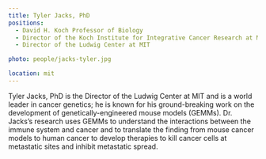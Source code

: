 ```yaml
---
title: Tyler Jacks, PhD 
positions: 
  - David H. Koch Professor of Biology
  - Director of the Koch Institute for Integrative Cancer Research at MIT
  - Director of the Ludwig Center at MIT

photo: people/jacks-tyler.jpg

location: mit
---
```


Tyler Jacks, PhD is the Director of the Ludwig Center at MIT and is a world leader in cancer genetics; he is known for his ground-breaking work on the development of genetically-engineered mouse models (GEMMs). Dr. Jacks’s research uses GEMMs to understand the interactions between the immune system and cancer and to translate the finding from mouse cancer models to human cancer to develop therapies to kill cancer cells at metastatic sites and inhibit metastatic spread.